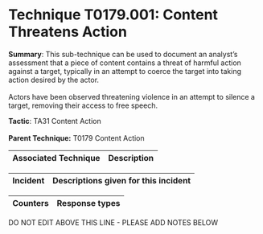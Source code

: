 # Technique T0179.001: Content Threatens Action

**Summary**: This sub-technique can be used to document an analyst’s assessment that a piece of content contains a threat of harmful action against a target, typically in an attempt to coerce the target into taking action desired by the actor.<br><br>Actors have been observed threatening violence in an attempt to silence a target, removing their access to free speech.

**Tactic**: TA31 Content Action <br><br>**Parent Technique:** T0179 Content Action


| Associated Technique | Description |
| --------- | ------------------------- |



| Incident | Descriptions given for this incident |
| -------- | -------------------- |



| Counters | Response types |
| -------- | -------------- |


DO NOT EDIT ABOVE THIS LINE - PLEASE ADD NOTES BELOW